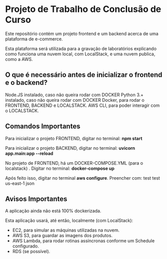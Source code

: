 # Projeto de Trabalho de Conclusão de Curso

Este repositório contém um projeto frontend e um backend acerca de uma plataforma de e-commerce.

Esta plataforma será utilizada para a gravação de laboratórios explicando como funciona uma nuvem local, com LocalStack, e uma nuvem publica, como a AWS.

## O que é necessário antes de inicializar o frontend e o backend?

Node.JS instalado, caso não queira rodar com DOCKER
Python 3.+ instalado, caso não queira rodar com DOCKER
Docker, para rodar o FRONTEND, BACKEND e LOCALSTACK.
AWS CLI, para poder interagir com o LOCALSTACK.

## Comandos Importantes

Para inicializar o projeto FRONTEND, digitar no terminal: **npm start**

Para inicializar o projeto BACKEND, digitar no terminal: **uvicorn app.main:app --reload**

No projeto de FRONTEND, há um DOCKER-COMPOSE.YML (para o localstack) . Digitar no terminal: **docker-compose up**

Após feito isso, digitar no terminal **aws configure**. Preencher com:
test
test
us-east-1
json

## Avisos Importantes

A aplicação ainda não está 100% dockerizada. 

Esta aplicação usará, até então, localmente (com LocalStack):
* EC2, para simular as máquinas utilizadas na nuvem.  
* AWS S3, para guardar as imagens dos produtos.
* AWS Lambda, para rodar rotinas assíncronas conforme um Schedule configurado.
* RDS (se possível).
